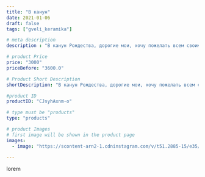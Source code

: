 ```yaml
---
title: "В канун"
date: 2021-01-06
draft: false
tags: ["gveli_keramika"]

# meta description
description : "В канун Рождества, дорогие мои, хочу пожелать всем своим друзьям, пусть Господь хранит каждого из вас! Счастья и благоденствия!"

# product Price
price: "3000"
priceBefore: "3600.0"

# Product Short Description
shortDescription: "В канун Рождества, дорогие мои, хочу пожелать всем своим друзьям, пусть Господь хранит каждого из вас! Счастья и благоденствия!"

#product ID
productID: "CJsyhAxnm-o"

# type must be "products"
type: "products"

# product Images
# first image will be shown in the product page
images:
  - image: "https://scontent-arn2-1.cdninstagram.com/v/t51.2885-15/e35/135339846_734902657142091_377149050933766407_n.jpg?se=7&tp=1&_nc_ht=scontent-arn2-1.cdninstagram.com&_nc_cat=103&_nc_ohc=1TSvcIsqqh4AX_7wT4h&ccb=7-4&oh=d4aa6cf3804fe365aabd90f70f7733e3&oe=608419C4&_nc_sid=86f79a&ig_cache_key=MjQ4MDU3OTY2NTY3NTA1NTAxNg%3D%3D.2-ccb7-4"

---
```

lorem
